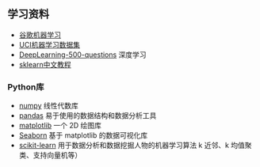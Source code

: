 ## 学习资料

- [谷歌机器学习](https://developers.google.com/machine-learning/crash-course/descending-into-ml/check-your-understanding?hl=zh-cn)
- [UCI机器学习数据集](https://archive.ics.uci.edu/ml/index.php)
- [DeepLearning-500-questions](https://github.com/scutan90/DeepLearning-500-questions) 深度学习
- [sklearn中文教程](https://sklearn.apachecn.org)


### Python库

- [numpy](https://numpy.org/) 线性代数库
- [pandas](https://github.com/pandas-dev/pandas) 易于使用的数据结构和数据分析工具
- [matplotlib](https://matplotlib.org/) 一个 2D 绘图库
- [Seaborn]() 基于 matplotlib 的数据可视化库 
- [scikit-learn](https://scikit-learn.org/stable/) 用于数据分析和数据挖掘人物的机器学习算法 k 近邻、k 均值聚类、支持向量机等）
